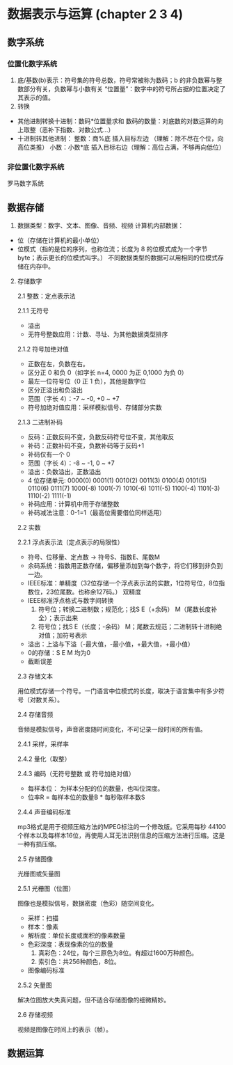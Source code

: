 # 数据表示与运算 (chapter 2 3 4)

## 数字系统

### 位置化数字系统

1. 底/基数(b)表示：符号集的符号总数，符号常被称为数码；b 的非负数幂与整数部分有关，负数幂与小数有关
   “位置量”：数字中的符号所占据的位置决定了其表示的值。
2. 转换

- 其他进制转换十进制：数码\*位置量求和
  数码的数量：对底数的对数运算的向上取整（恶补下指数、对数公式...）
- 十进制转其他进制：
  整数：商%底 插入目标左边 （理解：除不尽在个位，向高位类推）
  小数：小数\*底 插入目标右边（理解：高位占满，不够再向低位）

### 非位置化数字系统

罗马数字系统

## 数据存储

1. 数据类型：数字、文本、图像、音频、视频
   计算机内部数据：

- 位（存储在计算机的最小单位）
- 位模式（指的是位的序列，也称位流；长度为 8 的位模式成为一个字节 byte；表示更长的位模式叫字。）
  不同数据类型的数据可以用相同的位模式存储在内存中。

2. 存储数字

    2.1 整数：定点表示法

    2.1.1 无符号

     - 溢出
     - 无符号整数应用：计数、寻址、为其他数据类型排序

    2.1.2 符号加绝对值

     - 正数在左，负数在右。
     - 区分正 0 和负 0（如字长 n=4, 0000 为正 0,1000 为负 0）
     - 最左一位符号位（0 正 1 负），其他是数字位
     - 区分正溢出和负溢出
     - 范围（字长 4）：-7 ~ -0, +0 ~ +7
     - 符号加绝对值应用：采样模拟信号、存储部分实数
    
    2.1.3 二进制补码

     - 反码：正数反码不变，负数反码符号位不变，其他取反
     - 补码：正数补码不变，负数补码等于反码+1
     - 补码仅有一个 0
     - 范围（字长 4）：-8 ~ -1, 0 ~ +7
     - 溢出：负数溢出，正数溢出
     - 4 位存储单元: 0000(0) 0001(1) 0010(2) 0011(3) 0100(4) 0101(5) 0110(6) 0111(7)
       1000(-8) 1001(-7) 1010(-6) 1011(-5) 1100(-4) 1101(-3) 1110(-2) 1111(-1)
     - 补码应用：计算机中用于存储整数
     - 补码减法注意：0-1=1（最高位需要借位同样适用）
  
    2.2 实数
    
    2.2.1 浮点表示法（定点表示的局限性）

    - 符号、位移量、定点数 -> 符号S、指数E、尾数M
    - 余码系统：指数用正数存储，偏移量添加到每个数字，将它们移到非负到一边。
    - IEEE标准：单精度（32位存储一个浮点表示法的实数，1位符号位，8位指数位，23位尾数。也称余127码。） 双精度
    - IEEE标准浮点格式与数字间转换
      1. 符号位；转换二进制数；规范化；找S E（+余码） M（尾数长度补全）；表示出来
      2. 符号位；找S E（长度；-余码） M；尾数去规范；二进制转十进制绝对值；加符号表示
    - 溢出：上溢与下溢（-最大值，-最小值，+最大值，+最小值）
    - 0的存储：S E M 均为0
    - 截断误差
  
    2.3 存储文本

    用位模式存储一个符号。一门语言中位模式的长度，取决于语言集中有多少符号（对数关系）。

    2.4 存储音频
    
    音频是模拟信号，声音密度随时间变化，不可记录一段时间的所有值。

    2.4.1 采样，采样率

    2.4.2 量化（取整）

    2.4.3 编码（无符号整数 或 符号加绝对值）

    - 每样本位： 为样本分配的位的数量，也叫位深度。
    - 位率R = 每样本位的数量B * 每秒取样本数S

    2.4.4 声音编码标准

    mp3格式是用于视频压缩方法的MPEG标注的一个修改版。它采用每秒 44100 个样本以及每样本16位，再使用人耳无法识别信息的压缩方法进行压缩。这是一种有损压缩。

    2.5 存储图像

    光栅图或矢量图

    2.5.1 光栅图（位图）
    
    图像也是模拟信号，数据密度（色彩）随空间变化。

    - 采样：扫描
    - 样本：像素
    - 解析度：单位长度或面积的像素数量
    - 色彩深度：表现像素的位的数量
      1. 真彩色：24位，每个三原色为8位。有超过1600万种颜色。
      2. 索引色：共256种颜色，8位。
    - 图像编码标准

    2.5.2 矢量图
    
    解决位图放大失真问题，但不适合存储图像的细微精妙。

    2.6 存储视频

    视频是图像在时间上的表示（帧）。

## 数据运算